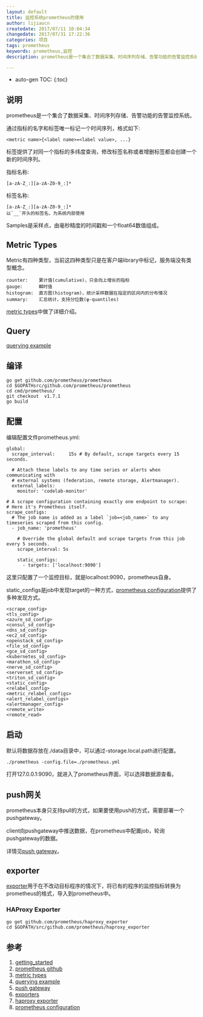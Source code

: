 ```yaml
---
layout: default
title: 监控系统prometheus的使用
author: lijiaocn
createdate: 2017/07/11 10:04:34
changedate: 2017/07/31 17:22:36
categories: 项目
tags: prometheus 
keywords: prometheus,监控
description: prometheus是一个集合了数据采集、时间序列存储、告警功能的告警监控系统。

---
```


* auto-gen TOC:
{:toc}

## 说明

prometheus是一个集合了数据采集、时间序列存储、告警功能的告警监控系统。

通过指标的名字和标签唯一标记一个时间序列，格式如下:

	<metric name>{<label name>=<label value>, ...}

标签提供了对同一个指标的多纬度查询，修改标签名称或者增删标签都会创建一个新的时间序列。

指标名称:

	[a-zA-Z_:][a-zA-Z0-9_:]*

标签名称:

	[a-zA-Z_:][a-zA-Z0-9_:]*
	以`__`开头的标签名，为系统内部使用

Samples是采样点，由毫秒精度的时间戳和一个float64数值组成。

## Metric Types

Metric有四种类型，当前这四种类型只是在客户端library中标记，服务端没有类型概念。

	counter:    累计值(cumulative)，只会向上增长的指标
	gauge:      瞬时值
	histogram:  直方图(histogram)，统计采样数据在指定的区间内的分布情况
	summary:    汇总统计，支持分位数(φ-quantiles)

[metric types][3]中做了详细介绍。

## Query

[querying example][4]

## 编译

	go get github.com/prometheus/prometheus
	cd $GOPATHsrc/github.com/prometheus/prometheus
	cd cmd/prometheus/
	git checkout  v1.7.1
	go build

## 配置

编辑配置文件prometheus.yml:

	global:
	  scrape_interval:     15s # By default, scrape targets every 15 seconds.
	
	  # Attach these labels to any time series or alerts when communicating with
	  # external systems (federation, remote storage, Alertmanager).
	  external_labels:
	    monitor: 'codelab-monitor'
	
	# A scrape configuration containing exactly one endpoint to scrape:
	# Here it's Prometheus itself.
	scrape_configs:
	  # The job name is added as a label `job=<job_name>` to any timeseries scraped from this config.
	  - job_name: 'prometheus'
	
	    # Override the global default and scrape targets from this job every 5 seconds.
	    scrape_interval: 5s
	
	    static_configs:
	      - targets: ['localhost:9090']

这里只配置了一个监控目标，就是localhost:9090，prometheus自身。

static_configs是job中发现target的一种方式，[prometheus configuration][8]提供了多种发现方式。

	<scrape_config>
	<tls_config>
	<azure_sd_config>
	<consul_sd_config>
	<dns_sd_config>
	<ec2_sd_config>
	<openstack_sd_config>
	<file_sd_config>
	<gce_sd_config>
	<kubernetes_sd_config>
	<marathon_sd_config>
	<nerve_sd_config>
	<serverset_sd_config>
	<triton_sd_config>
	<static_config>
	<relabel_config>
	<metric_relabel_configs>
	<alert_relabel_configs>
	<alertmanager_config>
	<remote_write>
	<remote_read>

## 启动

默认将数据存放在./data目录中，可以通过-storage.local.path进行配置。

	./prometheus -config.file=./prometheus.yml

打开127.0.0.1:9090，就进入了prometheus界面，可以选择数据源查看。

## push网关

prometheus本身只支持pull的方式，如果要使用push的方式，需要部署一个pushgateway。

client向pushgateway中推送数据，在prometheus中配置job，轮询pushgateway的数据。

详情见[push gateway][5]。

## exporter

[exporter][6]用于在不改动目标程序的情况下，将已有的程序的监控指标转换为prometheus的格式，导入到prometheus中。

### HAProxy Exporter

	go get github.com/prometheus/haproxy_exporter
	cd $GOPATH/src/github.com/prometheus/haproxy_exporter

## 参考

1. [getting_started][1]
2. [prometheus github][2]
3. [metric types][3]
4. [querying example][4]
5. [push gateway][5]
6. [exporters][6]
7. [haproxy exporter][7]
8. [prometheus configuration][8]

[1]: https://prometheus.io/docs/introduction/getting_started/  "getting_started" 
[2]: https://github.com/prometheus/prometheus "prometheus github"
[3]: https://prometheus.io/docs/concepts/metric_types/ "metric types"
[4]: https://prometheus.io/docs/querying/examples/ "querying example"
[5]: https://github.com/prometheus/pushgateway/blob/master/README.md "push gateway"
[6]: https://prometheus.io/docs/instrumenting/exporters/ "exports"
[7]: https://github.com/prometheus/haproxy_exporter  "haproxy exporter"
[8]: https://prometheus.io/docs/operating/configuration/ "prometheus configuration"
